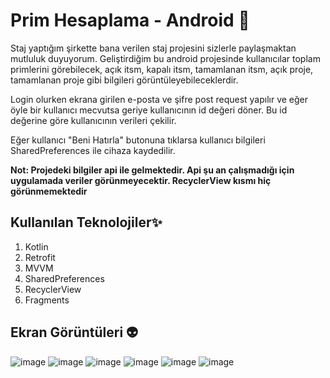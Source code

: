 # Prim Hesaplama - Android 👾

Staj yaptığım şirkette bana verilen staj projesini sizlerle paylaşmaktan mutluluk duyuyorum. 
Geliştirdiğim bu android projesinde kullanıcılar toplam primlerini görebilecek, açık itsm, kapalı itsm, tamamlanan itsm, açık proje, tamamlanan proje gibi bilgileri görüntüleyebileceklerdir. 

Login olurken ekrana girilen e-posta ve şifre post request yapılır ve eğer öyle bir kullanıcı mecvutsa geriye kullanıcının id değeri döner. Bu id değerine göre kullanıcının verileri çekilir. 

Eğer kullanıcı "Beni Hatırla" butonuna tıklarsa kullanıcı bilgileri SharedPreferences ile cihaza kaydedilir.

**Not: Projedeki bilgiler api ile gelmektedir. Api şu an çalışmadığı için uygulamada veriler görünmeyecektir. RecyclerView kısmı hiç görünmemektedir** 

## Kullanılan Teknolojiler✨

 1. Kotlin
 2. Retrofit
 3. MVVM
 4. SharedPreferences
 5. RecyclerView
 6. Fragments

## Ekran Görüntüleri 👽
![image](https://user-images.githubusercontent.com/14194362/195129180-46b513c4-b76b-4d65-af5b-7e25c99a67f4.png)
![image](https://user-images.githubusercontent.com/14194362/195129240-6ad1b8a9-52c0-40a5-adf3-844c548eeb0b.png)
![image](https://user-images.githubusercontent.com/14194362/195131813-ba9fbb2c-532a-412a-8ecf-22b5736f6e45.png)
![image](https://user-images.githubusercontent.com/14194362/195131869-7531e911-a7d0-418c-8e88-ce4dfd2049e5.png)
![image](https://user-images.githubusercontent.com/14194362/195131961-4d79e9e5-d215-49d3-8f1f-6696f0064806.png)
![image](https://user-images.githubusercontent.com/14194362/195132017-453c6ebd-6984-49ce-a535-075225aa214d.png)

